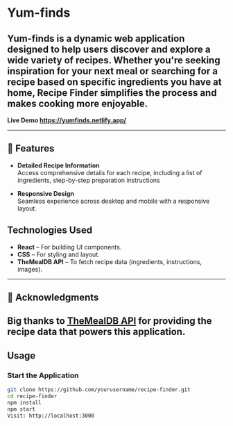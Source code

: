 # Yum-finds

**Yum-finds** is a dynamic web application designed to help users discover and explore a wide variety of recipes. Whether you're seeking inspiration for your next meal or searching for a recipe based on specific ingredients you have at home, Recipe Finder simplifies the process and makes cooking more enjoyable.
---
**Live Demo https://yumfinds.netlify.app/**

---

## 🚀 Features

- **Detailed Recipe Information**  
  Access comprehensive details for each recipe, including a list of ingredients, step-by-step preparation instructions

- **Responsive Design**  
  Seamless experience across desktop and mobile with a responsive layout.
## Technologies Used

- **React** – For building UI components.
- **CSS** – For styling and layout.
- **TheMealDB API** – To fetch recipe data (ingredients, instructions, images).

---

## 🙌 Acknowledgments

Big thanks to [TheMealDB API](https://www.themealdb.com/) for providing the recipe data that powers this application.
---

##  Usage

### Start the Application

```bash
git clone https://github.com/yourusername/recipe-finder.git
cd recipe-finder
npm install
npm start
Visit: http://localhost:3000





